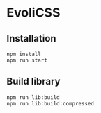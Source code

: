 # EvoliCSS

## Installation

```
npm install
npm run start
```

## Build library

```
npm run lib:build
npm run lib:build:compressed
```
